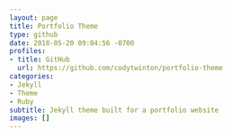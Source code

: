 ```yaml
---
layout: page
title: Portfolio Theme
type: github
date: 2018-05-20 09:04:56 -0700
profiles:
- title: GitHub
  url: https://github.com/codytwinton/portfolio-theme
categories:
- Jekyll
- Theme
- Ruby
subtitle: Jekyll theme built for a portfolio website
images: []
---
```

